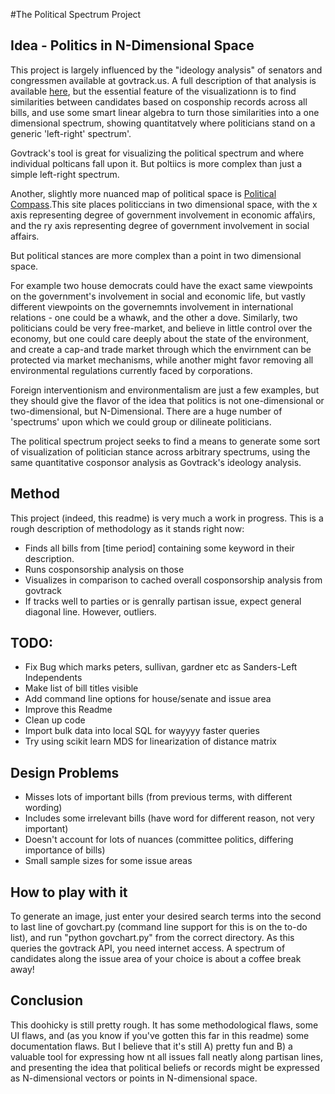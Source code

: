 #The Political Spectrum Project

## Idea - Politics in N-Dimensional Space

This project is largely influenced by the "ideology analysis" of senators and congressmen available at govtrack.us. A full description of that analysis is available [here](https://www.govtrack.us/about/analysis#ideology), but the essential feature of the visualizationn is to find similarities between candidates based on cosponship records across all bills, and use some smart linear algebra to turn those similarities into a one dimensional spectrum, showing quantitatvely where politicians stand on a generic 'left-right' spectrum'.


Govtrack's tool is great for visualizing the political spectrum and where individual polticans fall upon it. But poltiics is more complex than just a simple left-right spectrum.

Another, slightly more nuanced map of political space is [Political Compass](http://www.politicalcompass.org/).This site places politiccians in two dimensional space, with the x axis representing degree of government involvement in economic affa\irs, and the ry axis representing degree of government involvement in social affairs.

But political stances are more complex than a point in two dimensional space.

For example two house democrats could have the exact same viewpoints on the government's involvement in social and economic life, but vastly different viewpoints on the governemnts involvement in international relations - one could be a whawk, and the other a dove. Similarly, two politicians could be very free-market, and believe in little control over the economy, but one could care deeply about the state of the environment, and create a cap-and trade market through which the envirnment can be protected via market mechanisms, while another might favor removing all environmental regulations currently faced by corporations. 

Foreign interventionism and environmentalism are just a few examples, but they should give the flavor of the idea that politics is not one-dimensional or two-dimensional, but N-Dimensional. There are a huge number of 'spectrums' upon which we could group or dilineate politicians. 

The political spectrum project seeks to find a means to generate some sort of visualization of politician stance across arbitrary spectrums, using the same quantitative cosponsor analysis as Govtrack's ideology analysis.


## Method

This project (indeed, this readme) is very much a work in progress. This is a rough description of methodology as it stands right now:

- Finds all bills from [time period] containing some keyword in their description.
- Runs cosponsorship analysis on those
- Visualizes in comparison to cached overall cosponsorship analysis from govtrack
- If tracks well to parties or is genrally partisan issue, expect general diagonal line. However, outliers.

## TODO:

- Fix Bug which marks peters, sullivan, gardner etc as Sanders-Left Independents
- Make list of bill titles visible
- Add command line options for house/senate and issue area
- Improve this Readme
- Clean up code
- Import bulk data into local SQL for wayyyy faster queries
- Try using scikit learn MDS for linearization of distance matrix


## Design Problems
- Misses lots of important bills (from previous terms, with different wording)
- Includes some irrelevant bills (have word for different reason, not very important)
- Doesn't account for lots of nuances (committee politics, differing importance of bills)
- Small sample sizes for some issue areas

## How to play with it

To generate an image, just enter your desired search terms into the second to last line of govchart.py (command line support for this is on the to-do list), and run "python govchart.py" from the correct directory. As this queries the govtrack API, you need internet access. A spectrum of candidates along the issue area of your choice is about a coffee break away!

## Conclusion

This doohicky is still pretty rough. It has some methodological flaws, some UI flaws, and (as you know if you've gotten this far in this readme) some documentation flaws. But I believe that it's still A) pretty fun and B) a valuable tool for expressing how nt all issues fall neatly along partisan lines, and presenting the idea that political beliefs or records might be expressed as N-dimensional vectors or points in N-dimensional space.